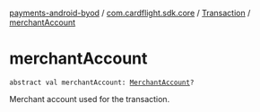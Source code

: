[payments-android-byod](../../index.md) / [com.cardflight.sdk.core](../index.md) / [Transaction](index.md) / [merchantAccount](./merchant-account.md)

# merchantAccount

`abstract val merchantAccount: `[`MerchantAccount`](../-merchant-account/index.md)`?`

Merchant account used for the transaction.

